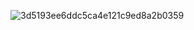 

![3d5193ee6ddc5ca4e121c9ed8a2b0359](/Users/Tulane/项目/Github/JAVA-000/Week_01/images/3d5193ee6ddc5ca4e121c9ed8a2b0359.png)

